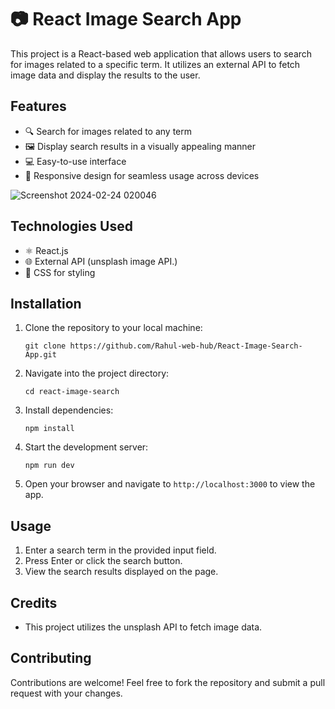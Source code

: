 # 📷 React Image Search App

This project is a React-based web application that allows users to search for images related to a specific term. It utilizes an external API to fetch image data and display the results to the user.

## Features

- 🔍 Search for images related to any term
- 🖼️ Display search results in a visually appealing manner
- 💻 Easy-to-use interface
- 📱 Responsive design for seamless usage across devices
  
![Screenshot 2024-02-24 020046](https://github.com/Rahul-web-hub/React-Image-Search-App/assets/120596309/2d3aad2e-1edc-4e5d-ac89-a9d8866a9fb2)

## Technologies Used


- ⚛️ React.js
- 🌐 External API (unsplash image API.)
- 🎨 CSS for styling

## Installation

1. Clone the repository to your local machine:
   ```
   git clone https://github.com/Rahul-web-hub/React-Image-Search-App.git
   ```

2. Navigate into the project directory:
   ```
   cd react-image-search
   ```

3. Install dependencies:
   ```
   npm install
   ```

4. Start the development server:
   ```
   npm run dev
   ```

5. Open your browser and navigate to `http://localhost:3000` to view the app.

## Usage

1. Enter a search term in the provided input field.
2. Press Enter or click the search button.
3. View the search results displayed on the page.

## Credits

- This project utilizes the unsplash API to fetch image data.

## Contributing

Contributions are welcome! Feel free to fork the repository and submit a pull request with your changes.

